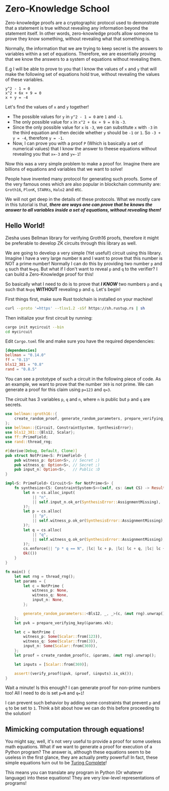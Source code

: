 # Zero-Knowledge School

Zero-knowledge proofs are a cryptographic protocol used to demonstrate that a statement is true without revealing any information beyond the statement itself. In other words, zero-knowledge proofs allow someone to prove they know something, without revealing what that something is.

Normally, the information that we are trying to keep secret is the answers to variables within a set of equations. Therefore, we are essentially proving that we know the answers to a system of equations without revealing them.

E.g I will be able to prove to you that I know the values of `x` and `y` that will make the following set of equations hold true, without revealing the values of these variables.

```
y^2 - 1 = 0
x^2 + 6x + 9 = 0
x + y = -4
```

Let's find the values of `x` and `y` together!

 - The possible values for `y` in `y^2 - 1 = 0` are `1` and `-1`.
 - The only possible value for `x` in `x^2 + 6x + 9 = 0` is `-3`.
 - Since the only possible value for `x` is `-3`, we can substitute `x` with `-3` in the third equation and then decide whether `y` should be `-1` or `1`. So `-3 + y = -4`, therefore `y = -1`.
 - Now, I can prove you with a proof `P` (Which is basically a set of numerical values) that I know the answer to theese equations without revealing you that `x=-3` and `y=-1`!

Now this was a very simple problem to make a proof for. Imagine there are billions of equations and variables that we want to solve!

People have invented many protocol for generating such proofs. Some of the very famous ones which are also popular in blockchain community are: `Groth16`, `PlonK`, `STARKs`, `Halo2` and etc.

We will not get deep in the details of these protocols. What we mostly care in this tutorial is that, ***there are ways one can prove that he knows the answer to all variables inside a set of equations, without revealing them!***

## Hello World!

Ziesha uses Bellman library for verifying Groth16 proofs, therefore it might be preferable to develop ZK circuits through this library as well.

We are going to develop a very simple (Yet useful!) circuit using this library. Imagine I have a very large number `N` and I want to prove that this number is NOT a prime number! Normally I can do this by providing two number `p` and `q` such that `N=pq`. But what if I don't want to reveal `p` and `q` to the verifier? I can build a Zero-Knowledge proof for this!

So basically what I need to do is to prove that ***I KNOW*** two numbers `p` and `q` such that `N=pq` **WITHOUT** revealing `p` and `q`. Let's begin!

First things first, make sure Rust toolchain is installed on your machine!

```bash
curl --proto '=https' --tlsv1.2 -sSf https://sh.rustup.rs | sh
```

Then initialize your first circuit by running:

```bash
cargo init mycircuit --bin
cd mycircuit
```

Edit `Cargo.toml` file and make sure you have the required dependencies:

```toml
[dependencies]
bellman = "0.14.0"
ff = "0.13"
bls12_381 = "0.8"
rand = "0.8.5"
```

You can see a prototype of such a circuit in the following piece of code. As an example, we want to prove that the number `369` is not prime. We can generate a proof for this claim using `p=123` and `q=3`.

The circuit has 3 variables `p`, `q` and `n`, where `n` is public but `p` and `q` are secrets.

```rust
use bellman::groth16::{
    create_random_proof, generate_random_parameters, prepare_verifying_key, verify_proof,
};
use bellman::{Circuit, ConstraintSystem, SynthesisError};
use bls12_381::{Bls12, Scalar};
use ff::PrimeField;
use rand::thread_rng;

#[derive(Debug, Default, Clone)]
pub struct NotPrime<S: PrimeField> {
    pub witness_p: Option<S>, // Secret ;)
    pub witness_q: Option<S>, // Secret ;)
    pub input_n: Option<S>,   // Public :D
}

impl<S: PrimeField> Circuit<S> for NotPrime<S> {
    fn synthesize<CS: ConstraintSystem<S>>(self, cs: &mut CS) -> Result<(), SynthesisError> {
        let n = cs.alloc_input(
            || "n",
            || self.input_n.ok_or(SynthesisError::AssignmentMissing),
        )?;
        let p = cs.alloc(
            || "p",
            || self.witness_p.ok_or(SynthesisError::AssignmentMissing),
        )?;
        let q = cs.alloc(
            || "q",
            || self.witness_q.ok_or(SynthesisError::AssignmentMissing),
        )?;
        cs.enforce(|| "p * q == N", |lc| lc + p, |lc| lc + q, |lc| lc + n);
        Ok(())
    }
}

fn main() {
    let mut rng = thread_rng();
    let params = {
        let c = NotPrime {
            witness_p: None,
            witness_q: None,
            input_n: None,
        };

        generate_random_parameters::<Bls12, _, _>(c, &mut rng).unwrap()
    };
    let pvk = prepare_verifying_key(&params.vk);

    let c = NotPrime {
        witness_p: Some(Scalar::from(123)),
        witness_q: Some(Scalar::from(3)),
        input_n: Some(Scalar::from(369)),
    };
    let proof = create_random_proof(c, &params, &mut rng).unwrap();

    let inputs = [Scalar::from(369)];

    assert!(verify_proof(&pvk, &proof, &inputs).is_ok());
}
```

Wait a minute! Is this enough? I can generate proof for non-prime numbers too! All I need to do is set `p=N` and `q=1`!

I can prevent such behavior by adding some constraints that prevent `p` and `q` to be set to `1`. Think a bit about how we can do this before proceeding to the solution!

## Mimicking computation through equations!

You might say, well, it's not very useful to provide a proof for some useless math equations. What if we want to generate a proof for execution of a Python program? The answer is, although these equations seem to be useless in the first glance, they are actually pretty powerful! In fact, these simple equations turn out to be [Turing Complete]()!

This means you can translate any program in Python (Or whatever language) into these equations! They are very low-level representations of programs!
